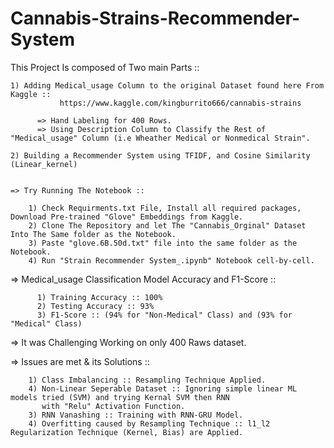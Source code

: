 # Cannabis-Strains-Recommender-System
This Project Is composed of Two main Parts ::

    1) Adding Medical_usage Column to the original Dataset found here From Kaggle :: 
               https://www.kaggle.com/kingburrito666/cannabis-strains
    
          => Hand Labeling for 400 Rows.
          => Using Description Column to Classify the Rest of "Medical_usage" Column (i.e Wheather Medical or Nonmedical Strain".
          
    2) Building a Recommender System using TFIDF, and Cosine Similarity (Linear_kernel)
    
    
    => Try Running The Notebook ::
        
        1) Check Requirments.txt File, Install all required packages, Download Pre-trained "Glove" Embeddings from Kaggle.
        2) Clone The Repository and let The "Cannabis_Orginal" Dataset Into The Same folder as the Notebook.
        3) Paste "glove.6B.50d.txt" file into the same folder as the Notebook.
        4) Run "Strain Recommender System_.ipynb" Notebook cell-by-cell.
     
   => Medical_usage Classification Model Accuracy and F1-Score ::
   
          1) Training Accuracy :: 100%
          2) Testing Accuracy :: 93%
          3) F1-Score :: (94% for "Non-Medical" Class) and (93% for "Medical" Class)
          
    
   => It was Challenging Working on only 400 Raws dataset.
   
   => Issues are met & its Solutions ::
   
        1) Class Imbalancing :: Resampling Technique Applied.
        4) Non-Linear Seperable Dataset :: Ignoring simple linear ML models tried (SVM) and trying Kernal SVM then RNN 
           with "Relu" Activation Function.
        3) RNN Vanashing :: Training with RNN-GRU Model.
        4) Overfitting caused by Resampling Technique :: l1_l2 Regularization Technique (Kernel, Bias) are Applied.
        
